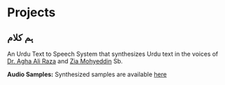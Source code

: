 # Projects

## ہم کلام

An Urdu Text to Speech System that synthesizes Urdu text in the voices of [Dr. Agha Ali Raza](http://aghaaliraza.com/) and [Zia Mohyeddin](https://en.wikipedia.org/wiki/Zia_Mohyeddin) Sb. 

**Audio Samples:** Synthesized samples are available [here](http://bit.ly/audio-samples)
